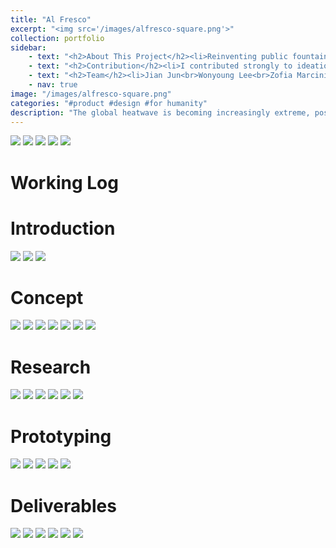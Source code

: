 ```yaml
---
title: "Al Fresco"
excerpt: "<img src='/images/alfresco-square.png'>"
collection: portfolio
sidebar: 
    - text: "<h2>About This Project</h2><li>Reinventing public fountain space to cool cities in the summer heat.</li>"
    - text: "<h2>Contribution</h2><li>I contributed strongly to ideation, research, and prototyping. I participated in making the clay panels and assembling final structure."
    - text: "<h2>Team</h2><li>Jian Jun<br>Wonyoung Lee<br>Zofia Marciniak<br>Jeanyoon Choi<br>Luca Trevisani</li>"
    - nav: true
image: "/images/alfresco-square.png"
categories: "#product #design #for humanity"
description: "The global heatwave is becoming increasingly extreme, posing serious health risks. We built a terracotta-based natural cooling system using evaporation, designed for installation in public fountains."
---
```


<img src='images/board1.png'>
<img src='images/board2.png'>
<img src='images/board3.png'>
<img src='images/board4.png'>
<img src='images/board5.png'>


# Working Log

# Introduction

<img src='images/intro1.png'>
<img src='images/intro2.png'>
<img src='images/intro3.png'>

# Concept

<img src='images/concept1.png'>
<img src='images/concept2.png'>
<img src='images/concept3.png'>
<img src='images/concept4.png'>
<img src='images/concept5.png'>
<img src='images/concept6.png'>
<img src='images/concept7.png'>

# Research

<img src='images/research1.png'>
<img src='images/research2.png'>
<img src='images/research3.png'>
<img src='images/research4.png'>
<img src='images/research5.png'>
<img src='images/research6.png'>

# Prototyping 

<img src='images/prototype1.png'>
<img src='images/prototype2.png'>
<img src='images/prototype3.png'>
<img src='images/prototype4.png'>
<img src='images/prototype5.png'>

# Deliverables

<img src='images/deliver1.png'>
<img src='images/deliver2.png'>
<img src='images/deliver3.png'>
<img src='images/deliver4.png'>
<img src='images/deliver5.png'>
<img src='images/deliver6.png'>


